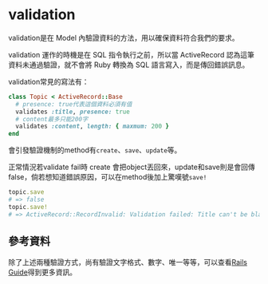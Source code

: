 # validation

validation是在 Model 內驗證資料的方法，用以確保資料符合我們的要求。

validation 運作的時機是在 SQL 指令執行之前，所以當 ActiveRecord 認為這筆資料未通過驗證，就不會將 Ruby 轉換為 SQL 語言寫入，而是傳回錯誤訊息。

validation常見的寫法有：

```ruby
class Topic < ActiveRecord::Base
  # presence: true代表這個資料必須有值
  validates :title, presence: true
  # content最多只能200字
  validates :content, length: { maxmum: 200 }
end
```

會引發驗證機制的method有`create`、`save`、`update`等。

正常情況若validate fail時 create 會把object丟回來，update和save則是會回傳false，倘若想知道錯誤原因，可以在method後加上驚嘆號`save!`

```ruby
topic.save
# => false
topic.save!
# => ActiveRecord::RecordInvalid: Validation failed: Title can't be blank
```

## 參考資料

除了上述兩種驗證方式，尚有驗證文字格式、數字、唯一等等，可以查看[Rails Guide](http://guides.rubyonrails.org/active_record_validations.html)得到更多資訊。


